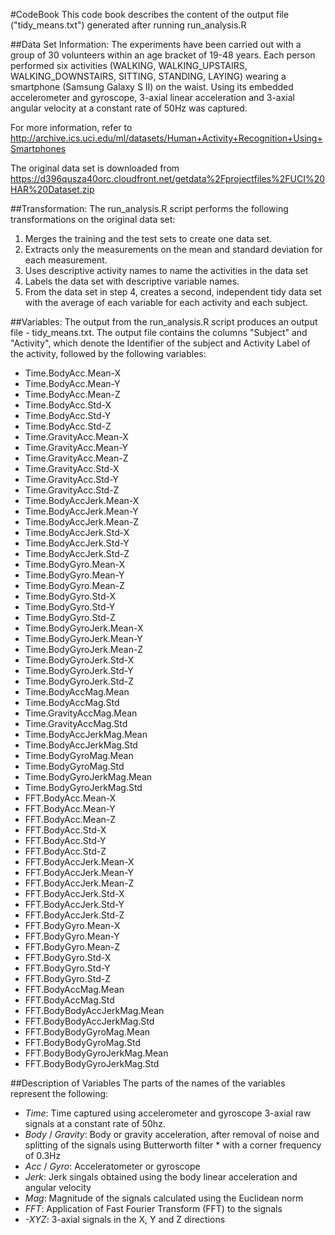 #CodeBook
This code book describes the content of the output file ("tidy_means.txt") generated after running run_analysis.R

##Data Set Information:
The experiments have been carried out with a group of 30 volunteers within an age bracket of 19-48 years. Each person performed six activities (WALKING, WALKING_UPSTAIRS, WALKING_DOWNSTAIRS, SITTING, STANDING, LAYING) wearing a smartphone (Samsung Galaxy S II) on the waist. Using its embedded accelerometer and gyroscope, 3-axial linear acceleration and 3-axial angular velocity at a constant rate of 50Hz was captured.

For more information, refer to http://archive.ics.uci.edu/ml/datasets/Human+Activity+Recognition+Using+Smartphones

The original data set is downloaded from 
https://d396qusza40orc.cloudfront.net/getdata%2Fprojectfiles%2FUCI%20HAR%20Dataset.zip 


##Transformation:
The run_analysis.R script performs the following transformations on the original data set:

1. Merges the training and the test sets to create one data set.
2. Extracts only the measurements on the mean and standard deviation for each measurement. 
3. Uses descriptive activity names to name the activities in the data set
4. Labels the data set with descriptive variable names. 
5. From the data set in step 4, creates a second, independent tidy data set with the average of each variable for each activity and each subject.

##Variables:
The output from the run_analysis.R script produces an output file - tidy_means.txt.  The output file contains the columns "Subject" and "Activity", which denote the Identifier of the subject and Activity Label of the activity, followed by the following variables:
 
* 	Time.BodyAcc.Mean-X
* 	Time.BodyAcc.Mean-Y
* 	Time.BodyAcc.Mean-Z
* 	Time.BodyAcc.Std-X
* 	Time.BodyAcc.Std-Y
* 	Time.BodyAcc.Std-Z
* 	Time.GravityAcc.Mean-X
* 	Time.GravityAcc.Mean-Y
* 	Time.GravityAcc.Mean-Z
* 	Time.GravityAcc.Std-X
* 	Time.GravityAcc.Std-Y
* 	Time.GravityAcc.Std-Z
* 	Time.BodyAccJerk.Mean-X
* 	Time.BodyAccJerk.Mean-Y
* 	Time.BodyAccJerk.Mean-Z
* 	Time.BodyAccJerk.Std-X
* 	Time.BodyAccJerk.Std-Y
* 	Time.BodyAccJerk.Std-Z
* 	Time.BodyGyro.Mean-X
* 	Time.BodyGyro.Mean-Y
* 	Time.BodyGyro.Mean-Z
* 	Time.BodyGyro.Std-X
* 	Time.BodyGyro.Std-Y
* 	Time.BodyGyro.Std-Z
* 	Time.BodyGyroJerk.Mean-X
* 	Time.BodyGyroJerk.Mean-Y
* 	Time.BodyGyroJerk.Mean-Z
* 	Time.BodyGyroJerk.Std-X
* 	Time.BodyGyroJerk.Std-Y
* 	Time.BodyGyroJerk.Std-Z
* 	Time.BodyAccMag.Mean
* 	Time.BodyAccMag.Std
* 	Time.GravityAccMag.Mean
* 	Time.GravityAccMag.Std
* 	Time.BodyAccJerkMag.Mean
* 	Time.BodyAccJerkMag.Std
* 	Time.BodyGyroMag.Mean
* 	Time.BodyGyroMag.Std
* 	Time.BodyGyroJerkMag.Mean
* 	Time.BodyGyroJerkMag.Std
* 	FFT.BodyAcc.Mean-X
* 	FFT.BodyAcc.Mean-Y
* 	FFT.BodyAcc.Mean-Z
* 	FFT.BodyAcc.Std-X
* 	FFT.BodyAcc.Std-Y
* 	FFT.BodyAcc.Std-Z
* 	FFT.BodyAccJerk.Mean-X
* 	FFT.BodyAccJerk.Mean-Y
* 	FFT.BodyAccJerk.Mean-Z
* 	FFT.BodyAccJerk.Std-X
* 	FFT.BodyAccJerk.Std-Y
* 	FFT.BodyAccJerk.Std-Z
* 	FFT.BodyGyro.Mean-X
* 	FFT.BodyGyro.Mean-Y
* 	FFT.BodyGyro.Mean-Z
* 	FFT.BodyGyro.Std-X
* 	FFT.BodyGyro.Std-Y
* 	FFT.BodyGyro.Std-Z
* 	FFT.BodyAccMag.Mean
* 	FFT.BodyAccMag.Std
* 	FFT.BodyBodyAccJerkMag.Mean
* 	FFT.BodyBodyAccJerkMag.Std
* 	FFT.BodyBodyGyroMag.Mean
* 	FFT.BodyBodyGyroMag.Std
* 	FFT.BodyBodyGyroJerkMag.Mean
* 	FFT.BodyBodyGyroJerkMag.Std


##Description of Variables
The parts of the names of the variables represent the following:

* _Time_: Time captured using accelerometer and gyroscope 3-axial raw signals at a constant rate of 50hz.
* _Body_ / _Gravity_: Body or gravity acceleration, after removal of noise and splitting of the signals using Butterworth filter * with a corner frequency of 0.3Hz
* _Acc_ / _Gyro_: Acceleratometer or gyroscope
* _Jerk_: Jerk singals obtained using the body linear acceleration and angular velocity
* _Mag_: Magnitude of the signals calculated using the Euclidean norm
* _FFT_: Application of Fast Fourier Transform (FFT) to the signals 
* _-XYZ_: 3-axial signals in the X, Y and Z directions
